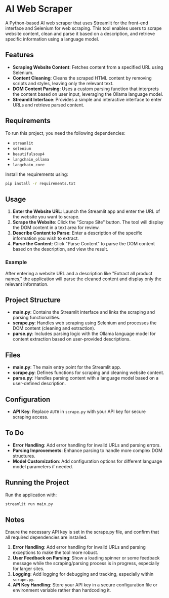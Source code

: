 # AI Web Scraper

A Python-based AI web scraper that uses Streamlit for the front-end interface and Selenium for web scraping. This tool enables users to scrape website content, clean and parse it based on a description, and retrieve specific information using a language model.

## Features

- **Scraping Website Content**: Fetches content from a specified URL using Selenium.
- **Content Cleaning**: Cleans the scraped HTML content by removing scripts and styles, leaving only the relevant text.
- **DOM Content Parsing**: Uses a custom parsing function that interprets the content based on user input, leveraging the Ollama language model.
- **Streamlit Interface**: Provides a simple and interactive interface to enter URLs and retrieve parsed content.

## Requirements

To run this project, you need the following dependencies:

- `streamlit`
- `selenium`
- `beautifulsoup4`
- `langchain_ollama`
- `langchain_core`
  
Install the requirements using:
```bash
pip install -r requirements.txt
```

## Usage

1. **Enter the Website URL**: Launch the Streamlit app and enter the URL of the website you want to scrape.
2. **Scrape the Website**: Click the "Scrape Site" button. The tool will display the DOM content in a text area for review.
3. **Describe Content to Parse**: Enter a description of the specific information you wish to extract.
4. **Parse the Content**: Click "Parse Content" to parse the DOM content based on the description, and view the result.

### Example

After entering a website URL and a description like "Extract all product names," the application will parse the cleaned content and display only the relevant information.

## Project Structure

- **main.py**: Contains the Streamlit interface and links the scraping and parsing functionalities.
- **scrape.py**: Handles web scraping using Selenium and processes the DOM content (cleaning and extraction).
- **parse.py**: Includes parsing logic with the Ollama language model for content extraction based on user-provided descriptions.

## Files

- **main.py**: The main entry point for the Streamlit app.
- **scrape.py**: Defines functions for scraping and cleaning website content.
- **parse.py**: Handles parsing content with a language model based on a user-defined description.

## Configuration

- **API Key**: Replace `AUTH` in `scrape.py` with your API key for secure scraping access.

## To Do

- **Error Handling**: Add error handling for invalid URLs and parsing errors.
- **Parsing Improvements**: Enhance parsing to handle more complex DOM structures.
- **Model Customization**: Add configuration options for different language model parameters if needed.

## Running the Project

Run the application with:
```bash
streamlit run main.py
```
## Notes
Ensure the necessary API key is set in the scrape.py file, and confirm that all required dependencies are installed.

1. **Error Handling**: Add error handling for invalid URLs and parsing exceptions to make the tool more robust.
2. **User Feedback on Parsing**: Show a loading spinner or some feedback message while the scraping/parsing process is in progress, especially for larger sites.
3. **Logging**: Add logging for debugging and tracking, especially within `scrape.py`.
4. **API Key Handling**: Store your API key in a secure configuration file or environment variable rather than hardcoding it.


